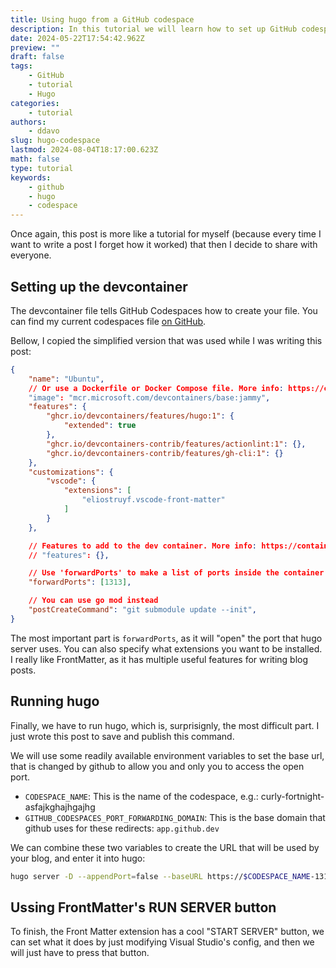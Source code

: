 ```yaml
---
title: Using hugo from a GitHub codespace
description: In this tutorial we will learn how to set up GitHub codespaces to comfortably write your Hugo posts
date: 2024-05-22T17:54:42.962Z
preview: ""
draft: false
tags:
    - GitHub
    - tutorial
    - Hugo
categories:
    - tutorial
authors:
    - ddavo
slug: hugo-codespace
lastmod: 2024-08-04T18:17:00.623Z
math: false
type: tutorial
keywords:
    - github
    - hugo
    - codespace
---
```


Once again, this post is more like a tutorial for myself (because every time I want to write a post I forget how it worked) that then I decide to share with everyone.

## Setting up the devcontainer
The devcontainer file tells GitHub Codespaces how to create your file. You can find my current codespaces file [on GitHub](https://github.com/daviddavo/blog.ddavo.me/blob/main/.devcontainer/devcontainer.json).

Bellow, I copied the simplified version that was used while I was writing this post:

```json
{
	"name": "Ubuntu",
	// Or use a Dockerfile or Docker Compose file. More info: https://containers.dev/guide/dockerfile
	"image": "mcr.microsoft.com/devcontainers/base:jammy",
	"features": {
		"ghcr.io/devcontainers/features/hugo:1": {
			"extended": true
		},
		"ghcr.io/devcontainers-contrib/features/actionlint:1": {},
		"ghcr.io/devcontainers-contrib/features/gh-cli:1": {}
	},
	"customizations": {
		"vscode": {
			"extensions": [
				"eliostruyf.vscode-front-matter"
			]
		}
	},

	// Features to add to the dev container. More info: https://containers.dev/features.
	// "features": {},

	// Use 'forwardPorts' to make a list of ports inside the container available locally.
	"forwardPorts": [1313],

	// You can use go mod instead
	"postCreateCommand": "git submodule update --init",
}
```

The most important part is `forwardPorts`, as it will "open" the port that hugo server uses. You can also specify what extensions you want to be installed. I really like FrontMatter, as it has multiple useful features for writing blog posts.

## Running hugo

Finally, we have to run hugo, which is, surprisignly, the most difficult part. I just wrote this post to save and publish this command.

We will use some readily available environment variables to set the base url, that is changed by github to allow you and only you to access the open port.

- `CODESPACE_NAME`: This is the name of the codespace, e.g.: curly-fortnight-asfajkghajhgajhg
- `GITHUB_CODESPACES_PORT_FORWARDING_DOMAIN`: This is the base domain that github uses for these redirects: `app.github.dev`

We can combine these two variables to create the URL that will be used by your blog, and enter it into hugo:

```bash
hugo server -D --appendPort=false --baseURL https://$CODESPACE_NAME-1313.$GITHUB_CODESPACES_PORT_FORWARDING_DOMAIN
```

## Ussing FrontMatter's RUN SERVER button

To finish, the Front Matter extension has a cool "START SERVER" button, we can set what it does by just modifying Visual Studio's config, and then we will just have to press that button.